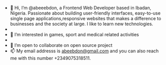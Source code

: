 - 👋 Hi, I’m @abeeebdon,  a Frontend Web Developer based in Ibadan, Nigeria. Passionate about building user-friendly interfaces, easy-to-use single page applications,responsive websites that makes a difference to businesses and the society at large. I like to learn new technologies.
- 
- 👀 I’m interested in games, sport and medical related activities
- 
- 💞️ I’m open to collaborate on open source project
- 📫 My email addresss is abeebdon@gmail.com and you can also reach me with this number +2349075318511.

<!---
abeeebdon/abeeebdon is a ✨ special ✨ repository because its `README.md` (this file) appears on your GitHub profile.
You can click the Preview link to take a look at your changes.
--->
